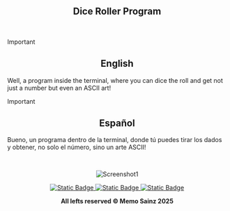 <div align="center">

## Dice Roller Program </div>
<br>

> [!IMPORTANT]
>
> <div align="center"> <h2>English</h2> </div>
> 
> Well, a program inside the terminal, where you can dice the roll and get not just a number but even an ASCII art!
>

> [!IMPORTANT]
>
> <div align="center">  <h2>Español</h2>  </div>
> 
> Bueno, un programa dentro de la terminal, donde tú puedes tirar los dados y obtener, no solo el número, sino un arte ASCII!
> 

<br>

<div align="center">
  
<!---  Screenshot  --->
![Screenshot1](https://github.com/user-attachments/assets/07e74246-d85d-44db-974b-ebda7a134173)



</div>

<div align="center"> 
<a target="_blank" href="https://github.com/MemoSainz/Portfolio">
<img alt="Static Badge" src="https://img.shields.io/badge/Portfolio-blue?style=for-the-badge&logo=googlechrome&logoColor=%23f8f8ff&logoSize=auto&label=Memo%27s&labelColor=%23304674&color=%2382C2FF">
</a>
<a target="_blank" href="https://www.youtube.com/@tioalex-px">
<img alt="Static Badge" src="https://img.shields.io/badge/Tech%20Cult-blue?style=for-the-badge&logo=youtube&logoColor=%23f8f8ff&logoSize=30&label=Memo's&labelColor=%23ec8f16&color=%2300a86b">
</a>
<a target="_blank" href="https://github.com/MemoSainz/">
<img alt="Static Badge" src="https://img.shields.io/badge/GitHub-blue?style=for-the-badge&logo=github&logoColor=%23f8f8ff&logoSize=30&label=Memo's&labelColor=slateblue&color=gray">
</a>

<br>


<b> All lefts reserved 	&#169; Memo Sainz 2025 </b>
</div>
